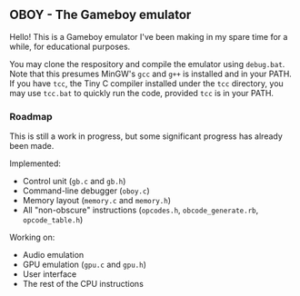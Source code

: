 ## OBOY - The Gameboy emulator

Hello! This is a Gameboy emulator I've been making in my spare time
for a while, for educational purposes.

You may clone the respository and compile the emulator using `debug.bat`.
Note that this presumes MinGW's `gcc` and `g++` is installed and in your PATH.
If you have `tcc`, the Tiny C compiler installed under the `tcc` directory,
you may use `tcc.bat` to quickly run the code, provided `tcc` is in your PATH.

### Roadmap

This is still a work in progress, but some significant progress has already
been made.

Implemented:
* Control unit (`gb.c` and `gb.h`)
* Command-line debugger (`oboy.c`)
* Memory layout (`memory.c` and `memory.h`)
* All "non-obscure" instructions (`opcodes.h`, `obcode_generate.rb`, `opcode_table.h`)

Working on:
* Audio emulation
* GPU emulation (`gpu.c` and `gpu.h`)
* User interface
* The rest of the CPU instructions
